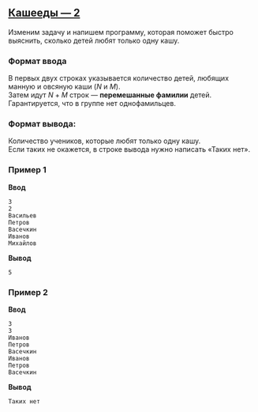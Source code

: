 ## [Кашееды — 2](../../../solutions/3.2/32_e.py)

Изменим задачу и напишем программу, которая поможет быстро выяснить, сколько детей любят только одну кашу.

### Формат ввода

В первых двух строках указывается количество детей, любящих манную и овсяную каши ($N$ и $M$).\
Затем идут 
$N + M$ строк — **перемешанные фамилии** детей.\
Гарантируется, что в группе нет однофамильцев.

### Формат вывода:

Количество учеников, которые любят только одну кашу.\
Если таких не окажется, в строке вывода нужно написать «Таких нет».

### Пример 1

**Ввод**
```plaintext
3
2
Васильев
Петров
Васечкин
Иванов
Михайлов
```

**Вывод**
```plaintext
5
```

### Пример 2

**Ввод**
```plaintext
3
3
Иванов
Петров
Васечкин
Иванов
Петров
Васечкин
```

**Вывод**
```plaintext
Таких нет
```